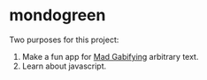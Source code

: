 # mondogreen
Two purposes for this project:

1. Make a fun app for [Mad Gabifying](http://en.wikipedia.org/wiki/Mad_Gab)
arbitrary text.
2. Learn about javascript.
